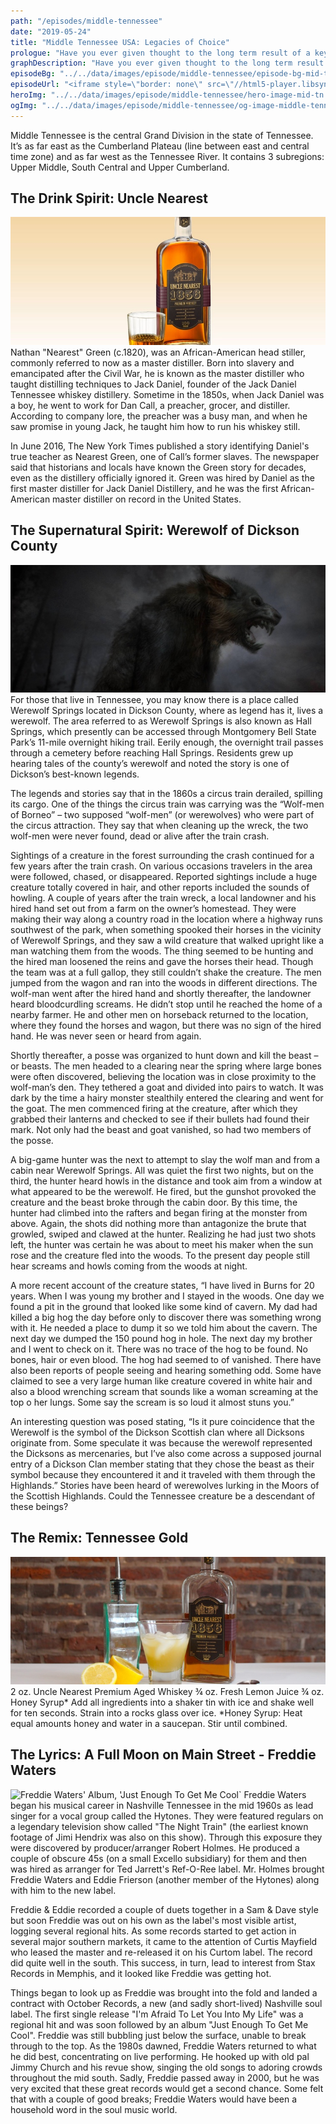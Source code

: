 ```yaml
---
path: "/episodes/middle-tennessee"
date: "2019-05-24"
title: "Middle Tennessee USA: Legacies of Choice"
prologue: "Have you ever given thought to the long term result of a key decision you’ve made when faced with different possiblilites?"
graphDescription: "Have you ever given thought to the long term result of a key decision you’ve made when faced with different possiblilites? It’s a crossroad where each will take you down an irreversible life changing path. How many times have you chosen a path and not fully aware of the long term result?"
episodeBg: "../../data/images/episode/middle-tennessee/episode-bg-mid-tn.jpg"
episodeUrl: "<iframe style=\"border: none\" src=\"//html5-player.libsyn.com/embed/episode/id/9905552/height/46/theme/standard/thumbnail/yes/direction/backward/\" height=\"46\" width=\"100%\" scrolling=\"no\"  allowfullscreen webkitallowfullscreen mozallowfullscreen oallowfullscreen msallowfullscreen></iframe>"
heroImg: "../../data/images/episode/middle-tennessee/hero-image-mid-tn.jpg"
ogImg: "../../data/images/episode/middle-tennessee/og-image-middle-tennessee.jpg"
---
```


Middle Tennessee is the central Grand Division in the state of Tennessee. It’s as far east as the Cumberland Plateau (line between east and central time zone) and as far west as the Tennessee River. It contains 3 subregions: Upper Middle, South Central and Upper Cumberland.

## The Drink Spirit: Uncle Nearest
![Uncle Nearest Tennessee Whiskey](images/story-img-uncle-nearest.jpg "Uncle Nearest Tennessee Whiskey")
Nathan "Nearest" Green (c.1820), was an African-American head stiller, commonly referred to now as a master distiller.  Born into slavery and emancipated after the Civil War, he is known as the master distiller who taught distilling techniques to Jack Daniel, founder of the Jack Daniel Tennessee whiskey distillery. Sometime in the 1850s, when Jack Daniel was a boy, he went to work for Dan Call, a preacher, grocer, and distiller.  According to company lore, the preacher was a busy man, and when he saw promise in young Jack, he taught him how to run his whiskey still.  

In June 2016, The New York Times published a story identifying Daniel's true teacher as Nearest Green, one of Call’s former slaves. The newspaper said that historians and locals have known the Green story for decades, even as the distillery officially ignored it.  Green was hired by Daniel as the first master distiller for Jack Daniel Distillery, and he was the first African-American master distiller on record in the United States.

## The Supernatural Spirit: Werewolf of Dickson County
![A Werewolf during the full moon](images/story-img-werewolf.jpg "A Werewolf during the full moon")
For those that live in Tennessee, you may know there is a place called Werewolf Springs located in Dickson County, where as legend has it, lives a werewolf.  The area referred to as Werewolf Springs is also known as Hall Springs, which presently can be accessed through Montgomery Bell State Park’s 11-mile overnight hiking trail.  Eerily enough, the overnight trail passes through a cemetery before reaching Hall Springs.  Residents grew up hearing tales of the county’s werewolf and noted the story is one of Dickson’s best-known legends. 

The legends and stories say that in the 1860s a circus train derailed, spilling its cargo.  One of the things the circus train was carrying was the “Wolf-men of Borneo” – two supposed “wolf-men” (or werewolves) who were part of the circus attraction.  They say that when cleaning up the wreck, the two wolf-men were never found, dead or alive after the train crash.

Sightings of a creature in the forest surrounding the crash continued for a few years after the train crash.  On various occasions travelers in the area were followed, chased, or disappeared.  Reported sightings include a huge creature totally covered in hair, and other reports included the sounds of howling.  A couple of years after the train wreck, a local landowner and his hired hand set out from a farm on the owner’s homestead. They were making their way along a country road in the location where a highway runs southwest of the park, when something spooked their horses in the vicinity of Werewolf Springs, and they saw a wild creature that walked upright like a man watching them from the woods. The thing seemed to be hunting and the hired man loosened the reins and gave the horses their head.  Though the team was at a full gallop, they still couldn’t shake the creature.  The men jumped from the wagon and ran into the woods in different directions. The wolf-man went after the hired hand and shortly thereafter, the landowner heard bloodcurdling screams. He didn’t stop until he reached the home of a nearby farmer. He and other men on horseback returned to the location, where they found the horses and wagon, but there was no sign of the hired hand. He was never seen or heard from again.

Shortly thereafter, a posse was organized to hunt down and kill the beast – or beasts. The men headed to a clearing near the spring where large bones were often discovered, believing the location was in close proximity to the wolf-man’s den. They tethered a goat and divided into pairs to watch. It was dark by the time a hairy monster stealthily entered the clearing and went for the goat. The men commenced firing at the creature, after which they grabbed their lanterns and checked to see if their bullets had found their mark. Not only had the beast and goat vanished, so had two members of the posse.

A big-game hunter was the next to attempt to slay the wolf man and from a cabin near Werewolf Springs. All was quiet the first two nights, but on the third, the hunter heard howls in the distance and took aim from a window at what appeared to be the werewolf. He fired, but the gunshot provoked the creature and the beast broke through the cabin door. By this time, the hunter had climbed into the rafters and began firing at the monster from above. Again, the shots did nothing more than antagonize the brute that growled, swiped and clawed at the hunter. Realizing he had just two shots left, the hunter was certain he was about to meet his maker when the sun rose and the creature fled into the woods.  To the present day people still hear screams and howls coming from the woods at night.

A more recent account of the creature states, “I have lived in Burns for 20 years. When I was young my brother and I stayed in the woods. One day we found a pit in the ground that looked like some kind of cavern. My dad had killed a big hog the day before only to discover there was something wrong with it. He needed a place to dump it so we told him about the cavern. The next day we dumped the 150 pound hog in hole. The next day my brother and I went to check on it. There was no trace of the hog to be found. No bones, hair or even blood. The hog had seemed to of vanished. There have also been reports of people seeing and hearing something odd. Some have claimed to see a very large human like creature covered in white hair and also a blood wrenching scream that sounds like a woman screaming at the top o her lungs. Some say the scream is so loud it almost stuns you.”

An interesting question was posed stating, “Is it pure coincidence that the Werewolf is the symbol of the Dickson Scottish clan where all Dicksons originate from. Some speculate it was because the werewolf represented the Dicksons as mercenaries, but I’ve also come across a supposed journal entry of a Dickson Clan member stating that they chose the beast as their symbol because they encountered it and it traveled with them through the Highlands.”  Stories have been heard of werewolves lurking in the Moors of the Scottish Highlands.  Could the Tennessee creature be a descendant of these beings?

## The Remix: Tennessee Gold
![Tennessee Gold Mixed Cocktail](images/story-img-tennessee-gold.jpg "Tennessee Gold Mixed Cocktail")
2 oz. Uncle Nearest Premium Aged Whiskey
¾ oz. Fresh Lemon Juice
¾ oz. Honey Syrup*
Add all ingredients into a shaker tin with ice and shake well for ten seconds. Strain into a rocks glass over ice.
*Honey Syrup: Heat equal amounts honey and water in a saucepan. Stir until combined.

## The Lyrics: A Full Moon on Main Street - Freddie Waters
![Freddie Waters' Album, \'Just Enough To Get Me Cool\`](images/story-img-freddie-waters.jpg "Freddie Waters' Album, \'Just Enough To Get Me Cool\`")
Freddie Waters began his musical career in Nashville Tennessee in the mid 1960s as lead singer for a vocal group called the Hytones. They were featured regulars on a legendary television show called "The Night Train" (the earliest known footage of Jimi Hendrix was also on this show). Through this exposure they were discovered by producer/arranger Robert Holmes. He produced a couple of obscure 45s (on a small Excello subsidiary) for them and then was hired as arranger for Ted Jarrett's Ref-O-Ree label. Mr. Holmes brought Freddie Waters and Eddie Frierson (another member of the Hytones) along with him to the new label.

Freddie & Eddie recorded a couple of duets together in a Sam & Dave style but soon Freddie was out on his own as the label's most visible artist, logging several regional hits. As some records started to get action in several major southern markets, it came to the attention of Curtis Mayfield who leased the master and re-released it on his Curtom label. The record did quite well in the south. This success, in turn, lead to interest from Stax Records in Memphis, and it looked like Freddie was getting hot.

Things began to look up as Freddie was brought into the fold and landed a contract with October Records, a new (and sadly short-lived) Nashville soul label. The first single release "I'm Afraid To Let You Into My Life" was a regional hit and was soon followed by an album "Just Enough To Get Me Cool". Freddie was still bubbling just below the surface, unable to break through to the top.  As the 1980s dawned, Freddie Waters returned to what he did best, concentrating on live performing. He hooked up with old pal Jimmy Church and his revue show, singing the old songs to adoring crowds throughout the mid south.  Sadly, Freddie passed away in 2000, but he was very excited that these great records would get a second chance. Some felt that with a couple of good breaks; Freddie Waters would have been a household word in the soul music world. 
